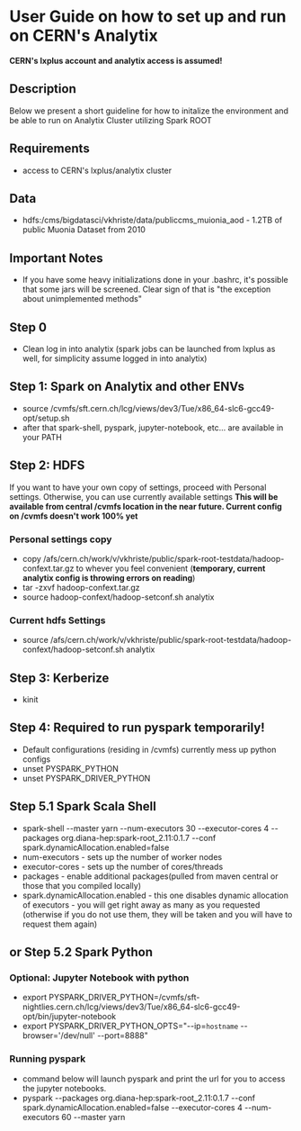# User Guide on how to set up and run on CERN's Analytix

**CERN's lxplus account and analytix access is assumed!**

## Description
Below we present a short guideline for how to initalize the environment and 
be able to run on Analytix Cluster utilizing Spark ROOT

## Requirements
- access to CERN's lxplus/analytix cluster

## Data
- hdfs:/cms/bigdatasci/vkhriste/data/publiccms\_muionia\_aod - 1.2TB of public Muonia Dataset from 2010

## Important Notes
- If you have some heavy initializations done in your .bashrc, it's possible that some jars will be screened. Clear sign of that is "the exception about unimplemented methods" 

## Step 0
- Clean log in into analytix (spark jobs can be launched from lxplus as well, for simplicity assume logged in into analytix)

## Step 1: Spark on Analytix and other ENVs
- source /cvmfs/sft.cern.ch/lcg/views/dev3/Tue/x86\_64-slc6-gcc49-opt/setup.sh
- after that spark-shell, pyspark, jupyter-notebook, etc... are available in your PATH

## Step 2: HDFS
If you want to have your own copy of settings, proceed with Personal settings.
Otherwise, you can use currently available settings
**This will be available from central /cvmfs location in the near future. Current config on /cvmfs doesn't work 100% yet**

### Personal settings copy
- copy /afs/cern.ch/work/v/vkhriste/public/spark-root-testdata/hadoop-confext.tar.gz to whever you feel convenient (**temporary, current analytix config is throwing errors on reading**)
- tar -zxvf hadoop-confext.tar.gz
- source hadoop-confext/hadoop-setconf.sh analytix

### Current hdfs Settings
- source /afs/cern.ch/work/v/vkhriste/public/spark-root-testdata/hadoop-confext/hadoop-setconf.sh analytix

## Step 3: Kerberize
- kinit

## Step 4: **Required to run pyspark temporarily!**
- Default configurations (residing in /cvmfs) currently mess up python configs
- unset PYSPARK\_PYTHON
- unset PYSPARK\_DRIVER\_PYTHON

## Step 5.1 Spark Scala Shell
- spark-shell --master yarn --num-executors 30 --executor-cores 4 --packages org.diana-hep:spark-root\_2.11:0.1.7 --conf spark.dynamicAllocation.enabled=false
- num-executors - sets up the number of worker nodes
- executor-cores - sets up the number of cores/threads
- packages - enable additional packages(pulled from maven central or those that you compiled locally)
- spark.dynamicAllocation.enabled - this one disables dynamic allocation of executors - you will get right away as many as you requested (otherwise if you do not use them, they will be taken and you will have to request them again)

## or Step 5.2 Spark Python
### Optional: Jupyter Notebook with python
- export PYSPARK\_DRIVER\_PYTHON=/cvmfs/sft-nightlies.cern.ch/lcg/views/dev3/Tue/x86\_64-slc6-gcc49-opt/bin/jupyter-notebook
- export PYSPARK\_DRIVER\_PYTHON\_OPTS="--ip=`hostname` --browser='/dev/null' --port=8888"

### Running pyspark
- command below will launch pyspark and print the url for you to access the jupyter notebooks.
- pyspark --packages org.diana-hep:spark-root\_2.11:0.1.7 --conf spark.dynamicAllocation.enabled=false --executor-cores 4 --num-executors 60 --master yarn
